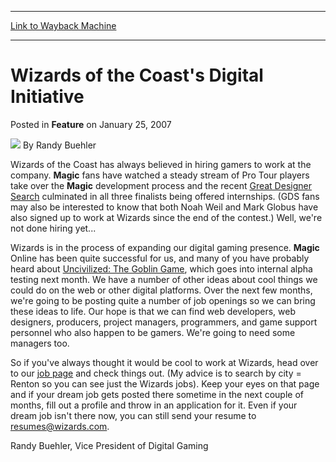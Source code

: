 
---
[Link to Wayback Machine](https://web.archive.org/web/20210503064731/https://magic.wizards.com/en/articles/archive/feature/wizards-coasts-digital-initiative-2007-01-25)

[_metadata_:author]:- "Randy Buehler"
[_metadata_:description]:- "Wizards of the Coast has always believed in hiring gamers to work at the company. Magic fans have watched a steady stream of Pro Tour players take over the Magic development process and the recent Great Designer Search culminated in all three finalists being offered internships. (GDS fans may also be interested to know that both Noah Weil and Mark Globus have also signed up to"
[_metadata_:generator]:- "Drupal 7 (http://drupal.org)"
[_metadata_:node]:- "633226"
[_metadata_:publish_date]:- "2007-01-25"
[_metadata_:source]:- "div-main-content"
[_metadata_:title]:- "Wizards of the Coast's Digital Initiative"
[_metadata_:wayback_capture_timestamp]:- "2021-05-03 06:47:31"
[_metadata_:wayback_raw_url]:- "https://web.archive.org/web/20210503064731id_/https://magic.wizards.com/en/articles/archive/feature/wizards-coasts-digital-initiative-2007-01-25"
[_metadata_:wayback_url]:- "https://magic.wizards.com/en/articles/archive/feature/wizards-coasts-digital-initiative-2007-01-25"
---


Wizards of the Coast's Digital Initiative
=========================================



 Posted in **Feature**
 on January 25, 2007 






![](https://media.magic.wizards.com/styles/auth_small/public/images/person/Headshot%209-2014_3.jpg)
By Randy Buehler











Wizards of the Coast has always believed in hiring gamers to work at the company. **Magic** fans have watched a steady stream of Pro Tour players take over the **Magic** development process and the recent [Great Designer Search](http://archive.wizards.com/Magic/Magazine/Article.aspx?x=mtgcom/events/thefinishline) culminated in all three finalists being offered internships. (GDS fans may also be interested to know that both Noah Weil and Mark Globus have also signed up to work at Wizards since the end of the contest.) Well, we're not done hiring yet...

Wizards is in the process of expanding our digital gaming presence. **Magic** Online has been quite successful for us, and many of you have probably heard about [Uncivilized: The Goblin Game](http://archive.wizards.com/Magic/Magazine/Article.aspx?x=goblinz/welcome), which goes into internal alpha testing next month. We have a number of other ideas about cool things we could do on the web or other digital platforms. Over the next few months, we're going to be posting quite a number of job openings so we can bring these ideas to life. Our hope is that we can find web developers, web designers, producers, project managers, programmers, and game support personnel who also happen to be gamers. We're going to need some managers too.

So if you've always thought it would be cool to work at Wizards, head over to our [job page](http://hasbro.recruitmax.com/MAIN/careerportal/default.cfm?szUniqueCareerPortalID=4858054b-1688-4734-acc2-0ade31c05858) and check things out. (My advice is to search by city = Renton so you can see just the Wizards jobs). Keep your eyes on that page and if your dream job gets posted there sometime in the next couple of months, fill out a profile and throw in an application for it. Even if your dream job isn't there now, you can still send your resume to [resumes@wizards.com](mailto:resumes@wizards.com).

Randy Buehler, Vice President of Digital Gaming







